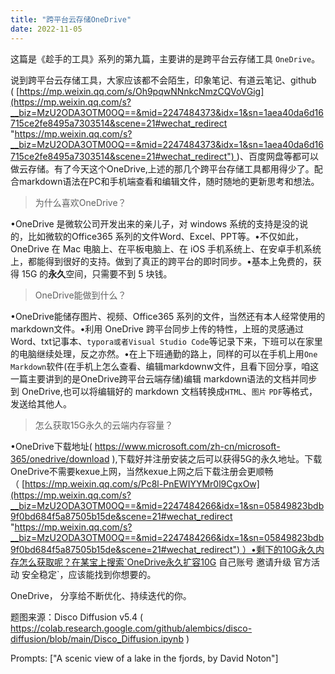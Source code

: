 ```yaml
---
title: "跨平台云存储OneDrive"
date: 2022-11-05
---
```

<link rel="stylesheet" type="text/css" href="/common.css">

这篇是《趁手的工具》系列的第九篇，主要讲的是跨平台云存储工具 `OneDrive`。

说到跨平台云存储工具，大家应该都不会陌生，印象笔记、有道云笔记、github ( [https://mp.weixin.qq.com/s/Oh9pqwNNnkcNmzCQVoVGig](https://mp.weixin.qq.com/s?__biz=MzU2ODA3OTM0OQ==&mid=2247484373&idx=1&sn=1aea40da6d16715ce2fe8495a7303514&scene=21#wechat_redirect "https://mp.weixin.qq.com/s?__biz=MzU2ODA3OTM0OQ==&mid=2247484373&idx=1&sn=1aea40da6d16715ce2fe8495a7303514&scene=21#wechat_redirect") )、百度网盘等都可以做云存储。有了今天这个OneDrive,上述的那几个跨平台存储工具都用得少了。配合markdown语法在PC和手机端查看和编辑文件，随时随地的更新思考和想法。

<blockquote class="blockquote">为什么喜欢OneDrive？</blockquote>

•OneDrive 是微软公司开发出来的亲儿子，对 windows 系统的支持是没的说的，比如微软的Office365 系列的文件Word、Excel、PPT等。•不仅如此，OneDrive 在 Mac 电脑上、在平板电脑上、在 iOS 手机系统上、在安卓手机系统上，都能得到很好的支持。做到了真正的跨平台的即时同步。•基本上免费的，获得 15G 的**永久**空间，只需要不到 5 块钱。

<blockquote class="blockquote">OneDrive能做到什么？</blockquote>

•OneDrive能储存图片、视频、Office365 系列的文件，当然还有本人经常使用的markdown文件。•利用 OneDrive 跨平台同步上传的特性，上班的灵感通过Word、txt记事本、`typora或者Visual Studio Code`等记录下来，下班可以在家里的电脑继续处理，反之亦然。•在上下班通勤的路上，同样的可以在手机上用`One Markdown`软件(在手机上怎么查看、编辑markdownw文件，且看下回分享，咱这一篇主要讲到的是OneDrive跨平台云端存储)编辑 markdown语法的文档并同步到 OneDrive,也可以将编辑好的 markdown 文档转换成`HTML`、`图片` `PDF`等格式，发送给其他人。

<blockquote class="blockquote">怎么获取15G永久的云端内存容量？</blockquote>

•OneDrive下载地址( https://www.microsoft.com/zh-cn/microsoft-365/onedrive/download ),下载好并注册安装之后可以获得5G的永久地址。下载OneDrive不需要kexue上网，当然kexue上网之后下载注册会更顺畅（ [https://mp.weixin.qq.com/s/Pc8l-PnEWIYYMr0l9CgxOw](https://mp.weixin.qq.com/s?__biz=MzU2ODA3OTM0OQ==&mid=2247484266&idx=1&sn=05849823bdb9f0bd684f5a87505b15de&scene=21#wechat_redirect "https://mp.weixin.qq.com/s?__biz=MzU2ODA3OTM0OQ==&mid=2247484266&idx=1&sn=05849823bdb9f0bd684f5a87505b15de&scene=21#wechat_redirect") ）•剩下的10G永久内存怎么获取呢？在某宝上搜索`OneDrive永久扩容10G 自己账号 邀请升级 官方活动 安全稳定`，应该能找到你想要的。

OneDrive， 分享给不断优化、持续迭代的你。

题图来源：Disco Diffusion v5.4 ( https://colab.research.google.com/github/alembics/disco-diffusion/blob/main/Disco_Diffusion.ipynb )

Prompts: ["A scenic view of a lake in the fjords, by David Noton"]
